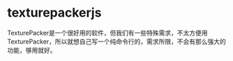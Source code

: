 # texturepackerjs
TexturePacker是一个很好用的软件，但我们有一些特殊需求，不太方便用TexturePacker，所以就想自己写一个纯命令行的，需求所限，不会有那么强大的功能，够用就好。
